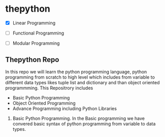 # thepython

- [x] Linear Programming

- [ ] Functional Programming

- [ ] Modular Programming

## Thepython Repo
In this repo we will learn the python programming language, python programming from scratch to high level which includes from variable to different data types likes tuple list and dictionary and than object oriented programmming.
This Repositrory includes
- Basic Python Programming
- Object Oriented Programming
- Advance Programming including Python Libraries
1. Basic Python Programming.
    In the Basic programming we have convered basic syntax of python programming from variable to data types.
